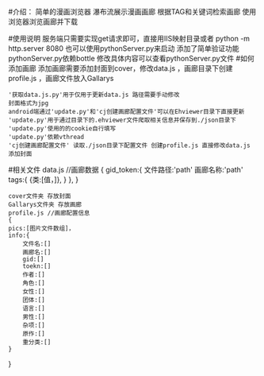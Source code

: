 #介绍：
	简单的漫画浏览器
	瀑布流展示漫画画廊
	根据TAG和关键词检索画廊
	使用浏览器浏览画廊并下载

#使用说明
	服务端只需要实现get请求即可，直接用IIS映射目录或者 python -m http.server 8080
	也可以使用pythonServer.py来启动 添加了简单验证功能
	pythonServer.py依赖bottle
	修改具体内容可以查看pythonServer.py文件
#如何添加画廊
	添加画廊需要添加封面到cover，修改data.js ，画廊目录下创建profile.js ，画廊文件放入Gallarys
	
	'获取data.js.py'用于仅用于更新data.js 路径需要手动修改
	封面格式为jpg
	android端通过'update.py'和'cj创建画廊配置文件'可以在Ehviewer目录下直接更新
	'update.py'用于通过目录下的.ehviewer文件爬取相关信息并保存到./json目录下
	'update.py'使用的的cookie自行填写
	'update.py'依赖vthread
	'cj创建画廊配置文件' 读取./json目录下配置文件 创建profile.js 直接修改data.js 添加封面 
	

#相关文件
	data.js //画廊数据
	{
		gid_token:{
			文件路径:'path'
			画廊名称:'path'
			tags:{
				{类:[值，]},
			}
		},
	}

	cover文件夹 存放封面
	Gallarys文件夹 存放画廊
	profile.js //画廊配置信息
	{
	pics:[图片文件数组]，
	info:{
		文件名:[]
		画廊名:[]
		gid:[]
		toekn:[]
		作者:[]
		角色:[]
		女性:[]
		团体:[]
		语言:[]
		男性:[]
		杂项:[]
		原作:[]
		重分类:[]
	}
}
